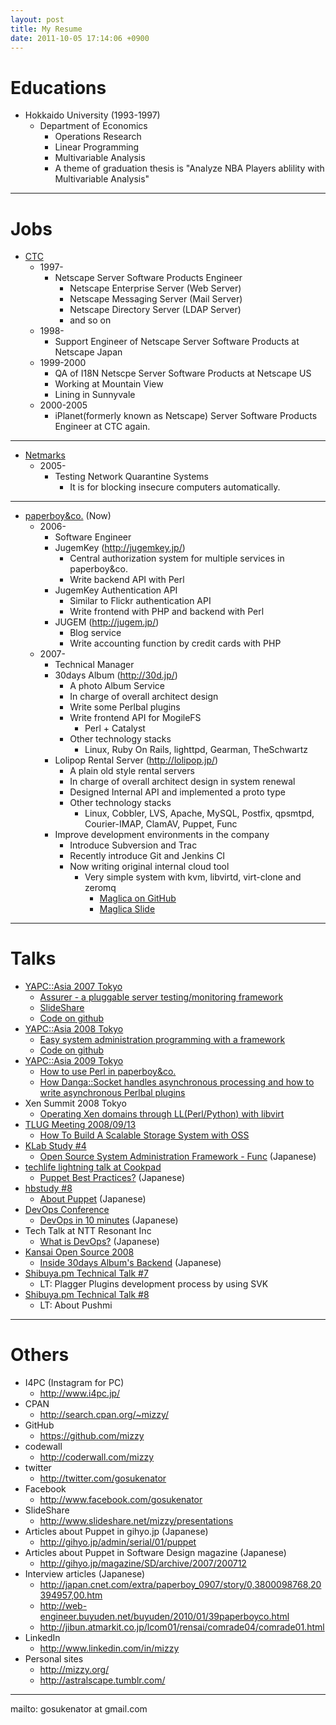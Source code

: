 ```yaml
---
layout: post
title: My Resume
date: 2011-10-05 17:14:06 +0900
---
```

# Educations

* Hokkaido University (1993-1997)
   * Department of Economics
     * Operations Research
     * Linear Programming
     * Multivariable Analysis
     * A theme of graduation thesis is "Analyze NBA Players ablility with Multivariable Analysis"


----

# Jobs

* [CTC](http://www.ctc-g.co.jp/en/)
   * 1997-
     * Netscape Server Software Products Engineer
       * Netscape Enterprise Server (Web Server)
       * Netscape Messaging Server (Mail Server)
       * Netscape Directory Server (LDAP Server)
       * and so on
   * 1998-
     * Support Engineer of Netscape Server Software Products at Netscape Japan
   * 1999-2000
     * QA of I18N Netscpe Server Software Products at Netscape US
     * Working at Mountain View
     * Lining in Sunnyvale
   * 2000-2005
     * iPlanet(formerly known as Netscape) Server Software Products Engineer at CTC again.

----

* [Netmarks](http://www.netmarks.co.jp/english/index.html)
   * 2005-
     * Testing Network Quarantine Systems
       * It is for blocking insecure computers automatically.

----

* [paperboy&co.](http://www.paperboy.co.jp/) (Now)
   * 2006-
     * Software Engineer
     * JugemKey (http://jugemkey.jp/)
       * Central authorization system for multiple services in paperboy&co.
       * Write backend API with Perl
     * JugemKey Authentication API
       * Similar to Flickr authentication API
       * Write frontend with PHP and backend with Perl
     * JUGEM (http://jugem.jp/)
       * Blog service
       * Write accounting function by credit cards with PHP
   * 2007-
     * Technical Manager
     * 30days Album (http://30d.jp/)
       * A photo Album Service
       * In charge of overall architect design
       * Write some Perlbal plugins
       * Write frontend API for MogileFS
         * Perl + Catalyst
       * Other technology stacks
         * Linux, Ruby On Rails, lighttpd, Gearman, TheSchwartz
     * Lolipop Rental Server (http://lolipop.jp/)
       * A plain old style rental servers
       * In charge of overall architect design in system renewal
       * Designed Internal API and implemented a proto type
       * Other technology stacks
         * Linux, Cobbler, LVS, Apache, MySQL, Postfix, qpsmtpd, Courier-IMAP, ClamAV, Puppet, Func
     * Improve development environments in the company
       * Introduce Subversion and Trac
       * Recently introduce Git and Jenkins CI 
       * Now writing original internal cloud tool
         * Very simple system with kvm, libvirtd, virt-clone and zeromq
           * [Maglica on GitHub](https://github.com/mizzy/maglica)
           * [Maglica Slide](/slides/maglica)
----

# Talks

* [YAPC::Asia 2007 Tokyo](http://tokyo2007.yapcasia.org/blog/)
   * [Assurer - a pluggable server testing/monitoring framework](http://tokyo2007.yapcasia.org/sessions/2007/02/assurer_a_pluggable_server_tes.html)
   * [SlideShare](http://www.slideshare.net/mizzy/assurer-a-pluggable-server-testingmonitoring-framework)
   * [Code on github](https://github.com/mizzy/Assurer)
* [YAPC::Asia 2008 Tokyo](http://conferences.yapcasia.org/ya2008/index.html)
   * [Easy system administration programming with a framework](http://conferences.yapcasia.org/ya2008/talk/973)
   * [Code on github](https://github.com/mizzy/Punc)
* [YAPC::Asia 2009 Tokyo](http://conferences.yapcasia.org/ya2009/)
   * [How to use Perl in paperboy&co.](http://conferences.yapcasia.org/ya2009/talk/2166)
   * [How Danga::Socket handles asynchronous processing and how to write asynchronous Perlbal plugins](http://conferences.yapcasia.org/ya2009/talk/2220)
* Xen Summit 2008 Tokyo
   * [Operating Xen domains through LL(Perl/Python) with libvirt](http://www.slideshare.net/mizzy/xen-summit-2008-tokyo-operating-xen-domains-through-llperlpython-with-libvirt-presentation)
* [TLUG Meeting 2008/09/13](http://www.tlug.jp/wiki/Meetings:2008:09)
   * [How To Build A Scalable Storage System with OSS](http://www.slideshare.net/mizzy/how-to-build-a-scalable-storage-system-at-tlug-meeting-20080913-presentation)
* [KLab Study #4](http://dsas.blog.klab.org/archives/51208101.html)
   * [Open Source System Administration Framework - Func](http://www.slideshare.net/mizzy/open-source-system-administration-framework-func) (Japanese)
* [techlife lightning talk at Cookpad](http://techlife.cookpad.com/2009/10/24/techlife_introduction/)
   * [Puppet Best Practices?](http://www.slideshare.net/mizzy/puppet-best-practices-at-cookpad) (Japanese)
* [hbstudy #8](http://heartbeats.jp/hbstudy/2010/02/hbstudy8.html)
   * [About Puppet](http://www.slideshare.net/mizzy/puppet-3258268) (Japanese)
* [DevOps Conference](http://partake.in/events/b5472f43-5bc0-42d0-9469-dc70d7d95b24)
   * [DevOps in 10 minutes](http://www.slideshare.net/mizzy/10devops) (Japanese)
* Tech Talk at NTT Resonant Inc
   * [What is DevOps?](http://www.slideshare.net/mizzy/devops-4156440) (Japanese)
* [Kansai Open Source 2008](http://k-of.jp/2008/)
   * [Inside 30days Album's Backend](http://www.slideshare.net/mizzy/2008-30days-album-presentation) (Japanese)
* [Shibuya.pm Technical Talk #7](http://shibuya.pm.org/blosxom/techtalks/200610.html)
   * LT: Plagger Plugins development process by using SVK
* [Shibuya.pm Technical Talk #8](http://shibuya.pm.org/blosxom/techtalks/200710.html)
   * LT: About Pushmi

----

# Others

* I4PC (Instagram for PC)
   * http://www.i4pc.jp/
* CPAN
   * http://search.cpan.org/~mizzy/
* GitHub
   * https://github.com/mizzy
* codewall
   * http://coderwall.com/mizzy
* twitter
   * http://twitter.com/gosukenator
* Facebook
   * http://www.facebook.com/gosukenator
* SlideShare
   * http://www.slideshare.net/mizzy/presentations
* Articles about Puppet in gihyo.jp (Japanese)
   * http://gihyo.jp/admin/serial/01/puppet
* Articles about Puppet in Software Design magazine (Japanese)
   * http://gihyo.jp/magazine/SD/archive/2007/200712
* Interview articles (Japanese)
   * http://japan.cnet.com/extra/paperboy_0907/story/0,3800098768,20394957,00.htm
   * http://web-engineer.buyuden.net/buyuden/2010/01/39paperboyco.html
   * http://jibun.atmarkit.co.jp/lcom01/rensai/comrade04/comrade01.html
* LinkedIn
   * http://www.linkedin.com/in/mizzy
* Personal sites
   * http://mizzy.org/
   * http://astralscape.tumblr.com/

----

mailto: gosukenator at gmail.com
